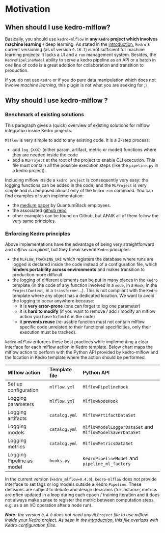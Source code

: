 # Motivation

## When should I use kedro-mlflow?

Basically, you should use ``kedro-mlflow`` in **any ``Kedro`` project which involves machine learning** / deep learning. As stated in the [introduction](./01_introduction.md), ``Kedro``'s current versioning (as of version ``0.16.1``) is not sufficient for machine learning projects: it lacks a UI and a ``run`` management system. Besides, the ``KedroPipelineModel`` ability to serve a kedro pipeline as an API or a batch in one line of code is a great addition for collaboration and transition to production.

If you do not use ``Kedro`` or if you do pure data manipulation which does not involve *machine learning*, this plugin is not what you are seeking for ;)

## Why should I use kedro-mlflow ?

### Benchmark of existing solutions

This paragraph gives a (quick) overview of existing solutions for mlflow integration inside Kedro projects.

``Mlflow`` is very simple to add to any existing code. It is a 2-step process:
- add ``log_{XXX}`` (either param, artifact, metric or model) functions where they are needed inside the code
- add a ``MLProject`` at the root of the project to enable CLI execution. This file must contain all the possible execution steps (like the ``pipeline.py`` in a kedro project).

Including mlflow inside a ``kedro project`` is consequently very easy: the logging functions can be added in the code, and the ``MLProject`` is very simple and is composed almost only of the ``kedro run`` command. You can find examples of such implementation:
- the [medium paper](https://medium.com/quantumblack/deploying-and-versioning-data-pipelines-at-scale-942b1d81b5f5) by QuantumBlack employees.
- the associated [github repo](https://github.com/tgoldenberg/kedro-mlflow-example)
- other examples can be found on Github, but AFAIK all of them follow the very same principles.

### Enforcing Kedro principles

Above implementations have the advantage of being very straightforward and *mlflow compliant*, but they break several ``Kedro`` principles:
- the ``MLFLOW_TRACKING_URI`` which registers the database where runs are logged is declared inside the code instead of a configuration file, which **hinders portability across environments** and makes transition to production more difficult
- the logging of different elements can be put in many places in the ``Kedro`` template (in the code of any function involved in a ``node``, in a ``Hook``, in  the ``ProjectContext``, in a ``transformer``...). This is not compliant with the ``Kedro`` template where any object has a dedicated location. We want to avoid the logging to occur anywhere because:
    - it is **very error-prone** (one can forget to log one parameter)
    - it is **hard to modify** (if you want to remove / add / modify an mlflow action you have to find it in the code)
    - it **prevents reuse** (re-usable function must not contain mlflow specific code unrelated to their functional specificities, only their execution must be tracked).

``kedro-mlflow`` enforces these best practices while implementing a clear interface for each mlflow action in Kedro template. Below chart maps the mlflow action to perform with the Python API provided by kedro-mlflow and the location in Kedro template where the action should be performed.

|Mlflow action                |Template file           |Python API                                        |
|:----------------------------|:-----------------------|:------------------------------------------------------|
|Set up configuration         |``mlflow.yml``     |``MlflowPipelineHook``                            |
|Logging parameters           |``mlflow.yml``     |``MlflowNodeHook``                                |
|Logging artifacts            |``catalog.yml``    |``MlflowArtifactDataSet``                         |
|Logging models               |``catalog.yml``    |`MlflowModelLoggerDataSet` and `MlflowModelSaverDataSet`                                             |
|Logging metrics              |``catalog.yml``    |``MlflowMetricsDataSet``                          |
|Logging Pipeline as model    |``hooks.py``    |``KedroPipelineModel`` and ``pipeline_ml_factory``|

In the current version (``kedro_mlflow=0.4.0``), `kedro-mlflow` does not provide interface to set tags or log models outside a Kedro ``Pipeline``. These decisions are subject to debate and design decisions (for instance, metrics are often updated in a loop during each epoch / training iteration and it does not always make sense to register the metric between computation steps, e.g. as a an I/O operation after a node run).

_**Note:** the version ``0.4.0`` does not need any ``MLProject`` file to use mlflow inside your Kedro project. As seen in the [introduction](./01_introduction.md), this file overlaps with Kedro configuration files._

